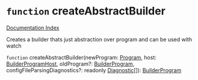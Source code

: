 # `function` createAbstractBuilder

[Documentation Index](../README.md)

Creates a builder thats just abstraction over program and can be used with watch

`function` createAbstractBuilder(newProgram: [Program](../private.interface.Program/README.md), host: [BuilderProgramHost](../private.interface.BuilderProgramHost/README.md), oldProgram?: [BuilderProgram](../private.interface.BuilderProgram/README.md), configFileParsingDiagnostics?: readonly [Diagnostic](../private.interface.Diagnostic/README.md)\[]): [BuilderProgram](../private.interface.BuilderProgram/README.md)